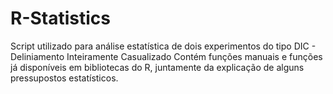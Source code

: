 # R-Statistics
Script utilizado para análise estatística de dois experimentos do tipo DIC - Deliniamento Inteiramente Casualizado
Contém funções manuais e funções já disponíveis em bibliotecas do R, juntamente da explicação de alguns pressupostos estatísticos. 
